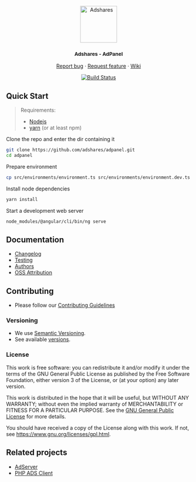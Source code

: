 <p align="center">
    <a href="https://adshares.net/" title="Adshares sp. z o.o." target="_blank">
        <img src="https://adshares.net/logos/ads.svg" alt="Adshares" width="100" height="100">
    </a>
</p>
<h3 align="center"><small>Adshares - AdPanel</small></h3>
<p align="center">
    <a href="https://github.com/adshares/adpanel/issues/new?template=bug_report.md&labels=Bug">Report bug</a>
    ·
    <a href="https://github.com/adshares/adpanel/issues/new?template=feature_request.md&labels=New%20Feature">Request feature</a>
    ·
    <a href="https://github.com/adshares/adpanel/wiki">Wiki</a>
</p>
<p align="center">
    <a href="https://travis-ci.org/adshares/adpanel" title="master" target="_blank">
        <img src="https://travis-ci.org/adshares/adpanel.svg?branch=master" alt="Build Status">
    </a>
</p>

## Quick Start

> Requirements:
> - [Nodejs](https://nodejs.org/en/) 
> - [yarn](https://yarnpkg.com/en/) (or at least npm)

Clone the repo and enter the dir containing it
```bash
git clone https://github.com/adshares/adpanel.git
cd adpanel
```
Prepare environment
```bash
cp src/environments/environment.ts src/environments/environment.dev.ts
```
Install node dependencies
```bash
yarn install
```
Start a development web server
```bash
node_modules/@angular/cli/bin/ng serve
```

## 
## Documentation

- [Changelog](CHANGELOG.md)
- [Testing](https://github.com/adshares/adpanel/wiki/Testing)
- [Authors](https://github.com/adshares/adpanel/contributors)
- [OSS Attribution](https://github.com/adshares/adpanel/oss-attribution/attribution.txt)

## Contributing

- Please follow our [Contributing Guidelines](docs/CONTRIBUTING.md)

### Versioning

- We use [Semantic Versioning](http://semver.org/).
- See available [versions](https://github.com/adshares/adpanel/tags). 

### License

This work is free software: you can redistribute it and/or modify
it under the terms of the GNU General Public License as published by
the Free Software Foundation, either version 3 of the License, or
(at your option) any later version.

This work is distributed in the hope that it will be useful,
but WITHOUT ANY WARRANTY; without even the implied warranty of
MERCHANTABILITY or FITNESS FOR A PARTICULAR PURPOSE. See the
[GNU General Public License](LICENSE) for more details.

You should have received a copy of the License along with this work.
If not, see <https://www.gnu.org/licenses/gpl.html>.

## Related projects

- [AdServer](https://github.com/adshares/adserver)
- [PHP ADS Client](https://github.com/adshares/adpanel-php-client)
